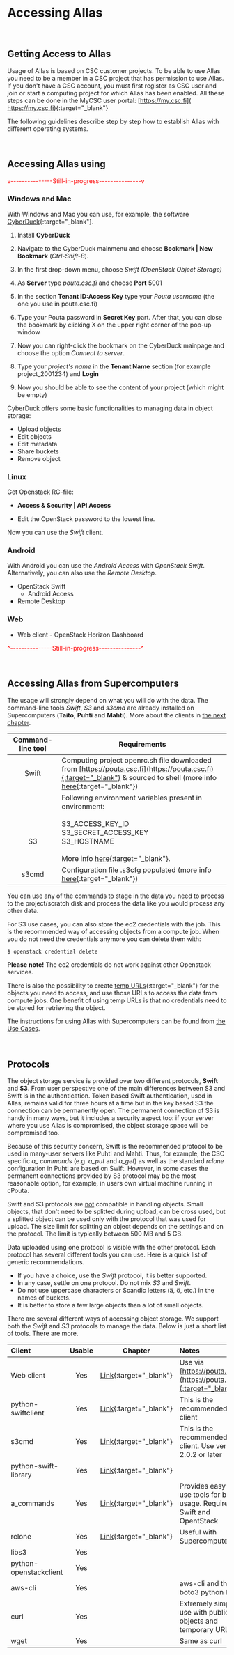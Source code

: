 
# Accessing Allas

&nbsp;


## Getting Access to Allas

Usage of Allas is based on CSC customer projects. To be able to use Allas you need to be a member in 
a CSC project that has permission to use Allas. If you don't have a CSC account, you must first register as CSC user
and join or start a computing project for which Allas has been enabled. All these steps can be done in the
MyCSC user portal: [https://my.csc.fi]( https://my.csc.fi){:target="_blank"}

The following guidelines describe step by step how to establish Allas with different operating systems.

&nbsp;


## Accessing Allas using

<font color="red">v---------------Still-in-progress---------------v</font>
### Windows and Mac

With Windows and Mac you can use, for example, the software [CyberDuck](https://cyberduck.io/){:target="_blank"}.

1. Install **CyberDuck**

2. Navigate to the CyberDuck mainmenu and choose **Bookmark | New Bookmark** (_Ctrl-Shift-B_).

3. In the first drop-down menu, choose _Swift (OpenStack Object Storage)_

4. As **Server** type _pouta.csc.fi_ and choose **Port** 5001

5. In the section **Tenant ID:Access Key** type your _Pouta username_ (the one you use in pouta.csc.fi)

6. Type your Pouta password in **Secret Key** part. After that, you can close the bookmark by clicking X on the upper right corner of the pop-up window

7. Now you can right-click the bookmark on the CyberDuck mainpage and choose the option _Connect to server_.

8. Type your _project's name_ in the **Tenant Name** section (for example project_2001234) and **Login**

9. Now you should be able to see the content of your project (which might be empty)

CyberDuck offers some basic functionalities to managing data in object storage:

 * Upload objects
 * Edit objects
 * Edit metadata
 * Share buckets
 * Remove object


### Linux

Get Openstack RC-file:

 * **Access & Security | API Access**

 * Edit the OpenStack password to the lowest line.

Now you can use the _Swift_ client.

### Android

With Android you can use the _Android Access_ with _OpenStack Swift_. Alternatively, you can also use the _Remote Desktop_.

 * OpenStack Swift
    * Android Access
 * Remote Desktop

### Web

 * Web client - OpenStack Horizon Dashboard

<font color="red">^---------------Still-in-progress---------------^</font>
&nbsp;

&nbsp;


## Accessing Allas from Supercomputers

The usage will strongly depend on what you will do with the data. The command-line tools _Swift_, _S3_ and _s3cmd_ are already installed on Supercomputers (**Taito**, **Puhti** and **Mahti**). More about the clients in [the next chapter](#protocols).

| Command-line tool | Requirements |
| :--------: | --------- |
| Swift	| Computing project openrc.sh file downloaded from [https://pouta.csc.fi](https://pouta.csc.fi){:target="_blank"} & sourced to shell (more info [here](./using_allas/swift_client.md){:target="_blank"}) |
| <br/><br/><br/>S3 | Following environment variables present in environment: <br/><br/> S3_ACCESS_KEY_ID <br/> S3_SECRET_ACCESS_KEY <br/> S3_HOSTNAME <br/><br/> More info [here](./using_allas/s3_client.md){:target="_blank"}. |
| s3cmd	| Configuration file .s3cfg populated (more info [here](./using_allas/s3_client.md){:target="_blank"}) |
 

You can use any of the commands to stage in the data you need to process to the project/scratch disk and process the data like you would process any other data.
 
For S3 use cases, you can also store the ec2 credentials with the job. This is the recommended way of accessing objects from a compute job. When you do not need the credentials anymore you can delete them with:
```bash 
$ openstack credential delete
```
**Please note!** The ec2 credentials do not work against other Openstack services.
 
There is also the possibility to create [temp URLs](./using_allas/swift_client.md#temp_urls){:target="_blank"} for the objects you need to access, and use those URLs to access the data from compute jobs. One benefit of using temp URLs is that no credentials need to be stored for retrieving the object.

The instructions for using Allas with Supercomputers can be found from [the Use Cases](./using_allas/common_use_cases.md#using-allas-in-supercomputers).

&nbsp;


## Protocols


The object storage service is provided over two different protocols, **Swift** and **S3**. From user perspective one of the main differences between S3 and Swift is in the authentication. Token based Swift authentication, used in Allas, remains valid for three hours at a time but in the key based S3 the connection can be permanently open. The permanent connection of S3 is handy in many ways, but it includes a security aspect too: if your server where you use Allas is compromised, the object storage space will be compromised too.

Because of this security concern, Swift is the recommended protocol to be used in many-user servers like Puhti and Mahti. Thus, for example, the CSC specific <i>a_ commands</i> (e.g. _a_put_ and _a_get_) as well as the standard _rclone_ configuration in Puhti are based on Swift. However, in some cases the permanent connections provided by S3 protocol may be the most reasonable option, for example, in users own virtual machine running in cPouta.

Swift and S3 protocols are <u>not</u> compatible in handling objects. Small objects, that don't need to be splitted during upload, can be cross used, but a splitted object can be used only with the protocol that was used for upload. The size limit for splitting an object depends on the settings and on the protocol. The limit is typically between 500 MB and 5 GB.

Data uploaded using one protocol is visible with the other protocol. Each protocol has several different tools you can use. Here is a quick list of generic recommendations.
 
 * If you have a choice, use the _Swift_ protocol, it is better supported.
 * In any case, settle on one protocol. Do not mix _S3_ and _Swift_.
 * Do not use uppercase characters or Scandic letters (&auml;, &ouml;, etc.) in the names of buckets.
 * It is better to store a few large objects than a lot of small objects.

There are several different ways of accessing object storage. We support both the _Swift_ and _S3_ protocols to manage the data. Below is just a short list of tools. There are more.

| Client | Usable | Chapter | Notes |
| :-------- | :-------: | :--------: | :------- |
| Web client | Yes | [Link](./using_allas/web_client.md){:target="_blank"} | Use via [https://pouta.csc.fi](https://pouta.csc.fi){:target="_blank"} |
| python-swiftclient | Yes | [Link](./using_allas/swift_client.md){:target="_blank"}| This is the recommended Swift client |
| s3cmd	| Yes | [Link](./using_allas/s3_client.md){:target="_blank"} | This is the recommended S3 client. Use version 2.0.2 or later|
| python-swift-library | Yes | [Link](./using_allas/python_library.md){:target="_blank"} |	| 
| a_commands | Yes | [Link](./using_allas/a_commands.md){:target="_blank"} | Provides easy-to-use tools for basic usage. Requires Swift and OpentStack |
| rclone | Yes | [Link](./using_allas/rclone.md){:target="_blank"} | Useful with Supercomputers |
| libs3	| Yes | | |	 	 
| python-openstackclient | Yes | | |
|aws-cli | Yes | | aws-cli and the boto3 python library |
|curl | Yes | | Extremely simple to use with public objects and temporary URLs |
|wget | Yes | | Same as curl |
